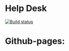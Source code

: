 # Help Desk
[![Build status](https://ci.appveyor.com/api/projects/status/kk16y6tsj59eyhx1?svg=true)](https://ci.appveyor.com/project/Volivanmail/helpdesk-frontend)


# Github-pages: